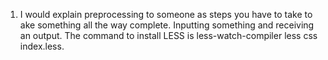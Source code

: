 1. I would explain preprocessing to someone as steps you have to take to  ake something all the way complete. Inputting something and receiving an output.
The command to install LESS is less-watch-compiler less css index.less.

